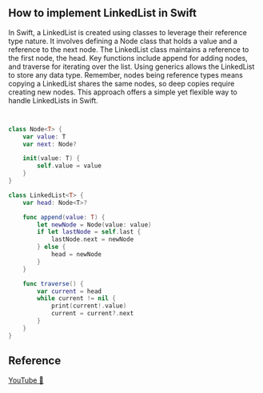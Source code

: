 ## How to implement LinkedList in Swift

In Swift, a LinkedList is created using classes to leverage their reference type nature. It involves defining a Node class that holds a value and a reference to the next node. The LinkedList class maintains a reference to the first node, the head. Key functions include append for adding nodes, and traverse for iterating over the list. Using generics allows the LinkedList to store any data type. Remember, nodes being reference types means copying a LinkedList shares the same nodes, so deep copies require creating new nodes. This approach offers a simple yet flexible way to handle LinkedLists in Swift.

```swift


class Node<T> {
    var value: T
    var next: Node?

    init(value: T) {
        self.value = value
    }
}

class LinkedList<T> {
    var head: Node<T>?

    func append(value: T) {
        let newNode = Node(value: value)
        if let lastNode = self.last {
            lastNode.next = newNode
        } else {
            head = newNode
        }
    }

    func traverse() {
        var current = head
        while current != nil {
            print(current!.value)
            current = current?.next
        }
    }
}
```

## Reference

[YouTube 👀](https://youtube.com/shorts/BdpafF4uyfA?feature=share)
